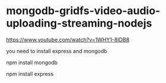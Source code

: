 # mongodb-gridfs-video-audio-uploading-streaming-nodejs


https://www.youtube.com/watch?v=1WHY1-8IDB8

you need to install express and mongodb

npm install mongodb

npm install express

